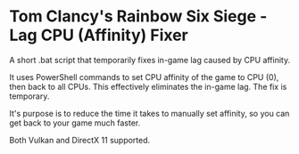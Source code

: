 # Tom Clancy's Rainbow Six Siege - Lag CPU (Affinity) Fixer
A short .bat script that temporarily fixes in-game lag caused by CPU affinity. 




It uses PowerShell commands to set CPU affinity of the game to CPU (0), then back to all CPUs. 
This effectively eliminates the in-game lag. The fix is temporary. 

It's purpose is to reduce the time it takes to manually set affinity, so you can get back to your game much faster.


Both Vulkan and DirectX 11 supported.
